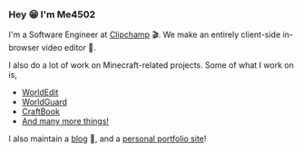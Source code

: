 ### Hey 😁 I'm Me4502

I'm a Software Engineer at [Clipchamp](https://clipchamp.com/) 🎬. We make an entirely client-side in-browser video editor 🤯.

I also do a lot of work on Minecraft-related projects. Some of what I work on is,

- [WorldEdit](https://enginehub.org/worldedit/)
- [WorldGuard](https://enginehub.org/worldguard/)
- [CraftBook](https://enginehub.org/craftbook/)
- [And many more things!](https://madelinemiller.dev/minecraft/)

I also maintain a [blog](https://madelinemiller.dev/blog/) 📝, and a [personal portfolio site](https://madelinemiller.dev/)!
